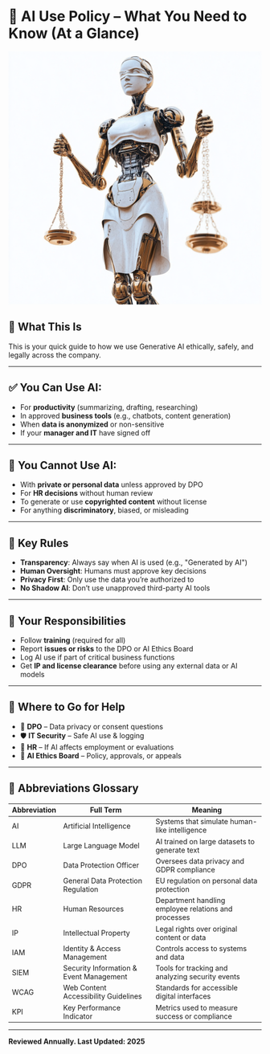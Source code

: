 # 🧠 AI Use Policy – What You Need to Know (At a Glance)

![ai ethics impression](./images/ai-ethics-impression.png)

## 📌 What This Is
This is your quick guide to how we use Generative AI ethically, safely, and legally across the company.

---

## ✅ You **Can** Use AI:
- For **productivity** (summarizing, drafting, researching)
- In approved **business tools** (e.g., chatbots, content generation)
- When **data is anonymized** or non-sensitive
- If your **manager and IT** have signed off

---

## 🚫 You **Cannot** Use AI:
- With **private or personal data** unless approved by DPO
- For **HR decisions** without human review
- To generate or use **copyrighted content** without license
- For anything **discriminatory**, biased, or misleading

---

## 🔐 Key Rules
- **Transparency**: Always say when AI is used (e.g., "Generated by AI")
- **Human Oversight**: Humans must approve key decisions
- **Privacy First**: Only use the data you’re authorized to
- **No Shadow AI**: Don’t use unapproved third-party AI tools

---

## 🔎 Your Responsibilities
- Follow **training** (required for all)
- Report **issues or risks** to the DPO or AI Ethics Board
- Log AI use if part of critical business functions
- Get **IP and license clearance** before using any external data or AI models

---

## 🧭 Where to Go for Help
- 📩 **DPO** &ndash; Data privacy or consent questions  
- 🛡️ **IT Security** &ndash; Safe AI use & logging  
- 👥 **HR** &ndash; If AI affects employment or evaluations  
- 🧪 **AI Ethics Board** &ndash; Policy, approvals, or appeals

---

## 🧾 Abbreviations Glossary

| Abbreviation | Full Term                              | Meaning                                                |
|--------------|-----------------------------------------|--------------------------------------------------------|
| AI           | Artificial Intelligence                 | Systems that simulate human-like intelligence          |
| LLM          | Large Language Model                    | AI trained on large datasets to generate text          |
| DPO          | Data Protection Officer                 | Oversees data privacy and GDPR compliance              |
| GDPR         | General Data Protection Regulation      | EU regulation on personal data protection              |
| HR           | Human Resources                         | Department handling employee relations and processes   |
| IP           | Intellectual Property                   | Legal rights over original content or data             |
| IAM          | Identity & Access Management            | Controls access to systems and data                    |
| SIEM         | Security Information & Event Management | Tools for tracking and analyzing security events       |
| WCAG         | Web Content Accessibility Guidelines    | Standards for accessible digital interfaces            |
| KPI          | Key Performance Indicator               | Metrics used to measure success or compliance          |

---

**Reviewed Annually. Last Updated: 2025**
